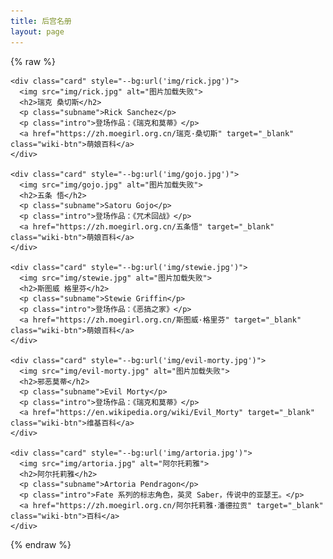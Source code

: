 ```yaml
---
title: 后宫名册
layout: page
---
```


{% raw %}

<link rel="stylesheet" href="/waifu/style.css">
<div class="grid">

    <div class="card" style="--bg:url('img/rick.jpg')">
      <img src="img/rick.jpg" alt="图片加载失败">
      <h2>瑞克 桑切斯</h2>
      <p class="subname">Rick Sanchez</p>
      <p class="intro">登场作品：《瑞克和莫蒂》</p>
      <a href="https://zh.moegirl.org.cn/瑞克·桑切斯" target="_blank" class="wiki-btn">萌娘百科</a>
    </div>

    <div class="card" style="--bg:url('img/gojo.jpg')">
      <img src="img/gojo.jpg" alt="图片加载失败">
      <h2>五条 悟</h2>
      <p class="subname">Satoru Gojo</p>
      <p class="intro">登场作品：《咒术回战》</p>
      <a href="https://zh.moegirl.org.cn/五条悟" target="_blank" class="wiki-btn">萌娘百科</a>
    </div>

    <div class="card" style="--bg:url('img/stewie.jpg')">
      <img src="img/stewie.jpg" alt="图片加载失败">
      <h2>斯图威 格里芬</h2>
      <p class="subname">Stewie Griffin</p>
      <p class="intro">登场作品：《恶搞之家》</p>
      <a href="https://zh.moegirl.org.cn/斯图威·格里芬" target="_blank" class="wiki-btn">萌娘百科</a>
    </div>

    <div class="card" style="--bg:url('img/evil-morty.jpg')">
      <img src="img/evil-morty.jpg" alt="图片加载失败">
      <h2>邪恶莫蒂</h2>
      <p class="subname">Evil Morty</p>
      <p class="intro">登场作品：《瑞克和莫蒂》</p>
      <a href="https://en.wikipedia.org/wiki/Evil_Morty" target="_blank" class="wiki-btn">维基百科</a>
    </div>

    <div class="card" style="--bg:url('img/artoria.jpg')">
      <img src="img/artoria.jpg" alt="阿尔托莉雅">
      <h2>阿尔托莉雅</h2>
      <p class="subname">Artoria Pendragon</p>
      <p class="intro">Fate 系列的标志角色，英灵 Saber，传说中的亚瑟王。</p>
      <a href="https://zh.moegirl.org.cn/阿尔托莉雅·潘德拉贡" target="_blank" class="wiki-btn">百科</a>
    </div>

</div>

{% endraw %}
